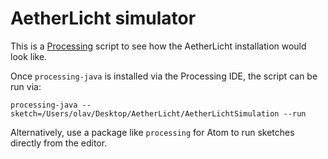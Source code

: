 # AetherLicht simulator

This is a [Processing](https://processing.org) script to see how the AetherLicht installation would look like.

Once `processing-java` is installed via the Processing IDE, the script can be run via:
```
processing-java --sketch=/Users/olav/Desktop/AetherLicht/AetherLichtSimulation --run
```

Alternatively, use a package like `processing` for Atom to run sketches directly from the editor.
